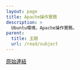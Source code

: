 ```yaml
---
layout: page
title: Apache操作實務
description: >
  Ubuntu環境，Apache操作實務。
parent:
  title: 主題
  url: /read/subject
---
```


[原始連結](http://www.ubuntu-tw.org/modules/newbb/viewtopic.php?post_id=333560#forumpost333560)
